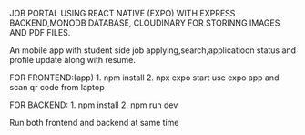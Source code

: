 JOB PORTAL USING REACT NATIVE (EXPO) WITH EXPRESS BACKEND,MONODB DATABASE, CLOUDINARY FOR STORINNG IMAGES AND PDF FILES.


   An mobile app with student side job applying,search,applicatioon status and profile update along with resume.


 FOR FRONTEND:(app)
     1. npm install
     2. npx expo start 
          use expo app and scan qr code from laptop



 FOR BACKEND:
     1. npm install
     2. npm run dev
	 
Run both frontend and backend at same time
